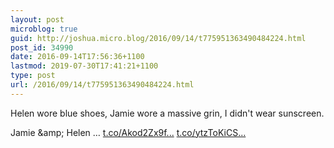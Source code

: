 ```yaml
---
layout: post
microblog: true
guid: http://joshua.micro.blog/2016/09/14/t775951363490484224.html
post_id: 34990
date: 2016-09-14T17:56:36+1100
lastmod: 2019-07-30T17:41:21+1100
type: post
url: /2016/09/14/t775951363490484224.html
---
```

Helen wore blue shoes, Jamie wore a massive grin, I didn't wear sunscreen.

Jamie &amp;amp; Helen … [t.co/Akod2Zx9f...](https://t.co/Akod2Zx9fc) [t.co/ytzToKiCS...](https://t.co/ytzToKiCSl)
